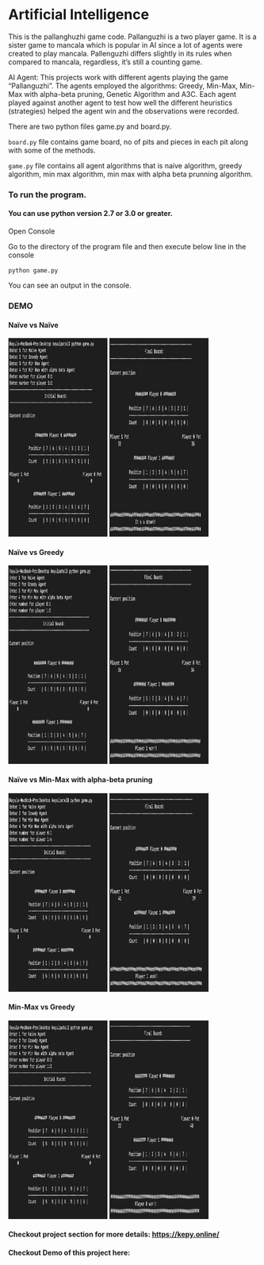
# Artificial Intelligence

This is the pallanghuzhi game code. Pallanguzhi is a two player game. It is a sister game to mancala which is popular in AI since a lot of agents were created to play mancala. Pallenguzhi differs slightly in its rules when compared to mancala, regardless, it’s still a counting game. 

AI Agent: This projects work with different agents playing the game “Pallanguzhi”. The agents employed the algorithms: Greedy, Min-Max, Min-Max with alpha-beta pruning, Genetic Algorithm and A3C. Each agent played against another agent to test how well the different heuristics (strategies) helped the agent win and the observations were recorded.

There are two python files game.py and board.py.

`board.py` file contains game board, no of pits and pieces in each pit along with some of the methods.

`game.py` file contains all agent algorithms that is naive algorithm, greedy algorithm, min max algorithm, min max with alpha beta prunning algorithm.

### To run the program.

#### You can use python version 2.7 or 3.0 or greater. 

Open Console

Go to the directory of the program file and then execute below line in the console
```
python game.py
```
You can see an output in the console.

### DEMO

#### Naïve vs Naïve
<p float="left">
  <img src="/images/Naive1.png" width="200" height="400" />
  <img src="/images/Naive2.png" width="200" height="400" /> 
</p>

#### Naïve vs Greedy
<p float="left">
  <img src="/images/NavieVSGreedy1.png" width="200" height="400" />
  <img src="/images/NavieVSGreedy2.png" width="200" height="400" /> 
</p>

#### Naïve vs Min-Max with alpha-beta pruning
<p float="left">
  <img src="/images/naiveVsalphabeta1.png" width="200" height="400" />
  <img src="/images/naiveVsalphabeta2.png" width="200" height="400" /> 
</p>

#### Min-Max vs Greedy
<p float="left">
  <img src="/images/minmaxVSGreedy1.png" width="200" height="400" />
  <img src="/images/minmaxVSGreedy2.png" width="200" height="400" /> 
</p>

#### Checkout project section for more details: https://kepy.online/
#### Checkout Demo of this project here:
